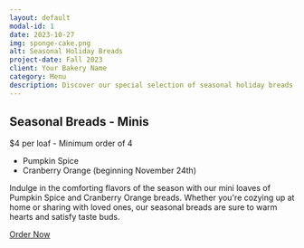 ```yaml
---
layout: default
modal-id: 1
date: 2023-10-27
img: sponge-cake.png
alt: Seasonal Holiday Breads
project-date: Fall 2023
client: Your Bakery Name
category: Menu
description: Discover our special selection of seasonal holiday breads. Each bread is freshly baked with love and the finest ingredients to bring warmth and joy to your table.
---
```


## <span class="section-title"><i class="fas fa-bread-slice"></i> Seasonal Breads - Minis</span>
$4 per loaf - Minimum order of 4
- Pumpkin Spice
- Cranberry Orange (beginning November 24th)

Indulge in the comforting flavors of the season with our mini loaves of Pumpkin Spice and Cranberry Orange breads. Whether you're cozying up at home or sharing with loved ones, our seasonal breads are sure to warm hearts and satisfy taste buds.

[Order Now](#) <!-- Replace '#' with the link to your ordering page -->
